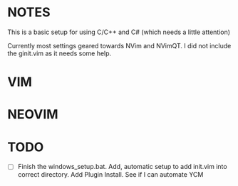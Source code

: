 # NOTES
This is a basic setup for using C/C++ and C# (which needs a little attention)

Currently most settings geared towards NVim and NVimQT. I did not 
include the ginit.vim as it needs some help. 

# VIM

# NEOVIM 

# TODO
- [ ] Finish the windows_setup.bat. Add, automatic setup to add init.vim into 
correct directory. Add Plugin Install. See if I can automate YCM
